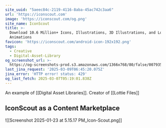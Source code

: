 ```yaml
---
site_uuid: "5aeec84c-2119-4116-8aba-45ac742c3aa6"
url: 'https://iconscout.com'
image: 'https://iconscout.com/og.png'
site_name: IconScout
title: >-
  Download 10.6 Million+ Icons, Illustrations, 3D Illustrations, and Lottie
  Animations
favicon: 'https://iconscout.com/android-icon-192x192.png'
tags:
  - Creative
  - Digital-Asset-Library
og_screenshot_url: >-
  https://og-screenshots-prod.s3.amazonaws.com/1366x768/80/false/007935b4ce1853d46aa53430fdc80c435b34bc7a655454aafc2005e06e358478.jpeg
last_jina_request: '2025-03-09T06:45:20.075Z'
jina_error: 'HTTP error! status: 429'
og_last_fetch: 2025-03-07T05:19:01.838Z
---
```

An example of [[Digital Asset Libraries]].  Creator of [[Lottie Files]]


## IconScout as a Content Marketplace

![[Screenshot 2025-01-23 at 5.15.17 PM_Icon-Scout.png]]
